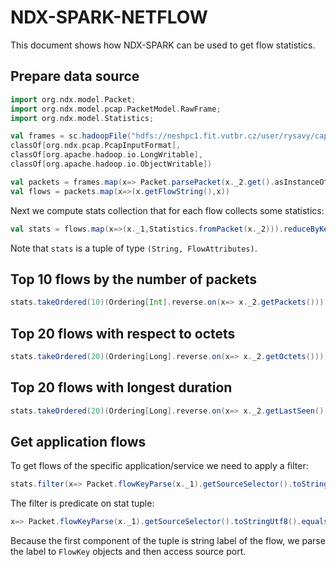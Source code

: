 # NDX-SPARK-NETFLOW

This document shows how NDX-SPARK can be used to get flow statistics.

## Prepare data source

```scala
import org.ndx.model.Packet;
import org.ndx.model.pcap.PacketModel.RawFrame;
import org.ndx.model.Statistics;

val frames = sc.hadoopFile("hdfs://neshpc1.fit.vutbr.cz/user/rysavy/cap/*.cap", 
classOf[org.ndx.pcap.PcapInputFormat], 
classOf[org.apache.hadoop.io.LongWritable], 
classOf[org.apache.hadoop.io.ObjectWritable])

val packets = frames.map(x=> Packet.parsePacket(x._2.get().asInstanceOf[RawFrame]))
val flows = packets.map(x=>(x.getFlowString(),x))
```

Next we compute stats collection that for each flow collects some statistics:

```scala
val stats = flows.map(x=>(x._1,Statistics.fromPacket(x._2))).reduceByKey(Statistics.merge)
```

Note that ```stats``` is a tuple of type ```(String, FlowAttributes)```.

## Top 10 flows by the number of packets

```scala
stats.takeOrdered(10)(Ordering[Int].reverse.on(x=> x._2.getPackets())).map(c=>Statistics.format(c._1, c._2)).foreach(println)
```

## Top 20 flows with respect to octets

```scala
stats.takeOrdered(20)(Ordering[Long].reverse.on(x=> x._2.getOctets())).map(c=>Statistics.format(c._1, c._2)).foreach(println)
```

## Top 20 flows with longest duration

```scala
stats.takeOrdered(20)(Ordering[Long].reverse.on(x=> x._2.getLastSeen()-x._2.getFirstSeen())).map(c=>Statistics.format(c._1, c._2)).foreach(println)
```

## Get application flows

To get flows of the specific application/service we need to apply a filter:

```scala
stats.filter(x=> Packet.flowKeyParse(x._1).getSourceSelector().toStringUtf8().equals("80")).takeOrdered(20)(Ordering[Long].reverse.on(x=> x._2.getPackets())).map(c=>Statistics.format(c._1, c._2)).foreach(println)
```

The filter is predicate on stat tuple:

```scala
x=> Packet.flowKeyParse(x._1).getSourceSelector().toStringUtf8().equals("80")
```

Because the first component of the tuple is string label of the flow, we parse the label to ```FlowKey``` objects and then 
access source port.
